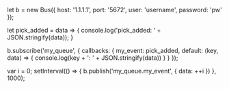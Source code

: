 let b = new Bus({
    host: '1.1.1.1',
    port: '5672',
    user: 'username',
    password: 'pw'
});

let pick_added = data => {
    console.log('pick_added: ' + JSON.stringify(data));
}

b.subscribe('my_queue', {
    callbacks: {
        my_event: pick_added,
        default: (key, data) => {
            console.log(key + ': ' + JSON.stringify(data))
        }
    }
});

var i = 0;
setInterval(() => {
    b.publish('my_queue.my_event', { data: ++i })
}, 1000);